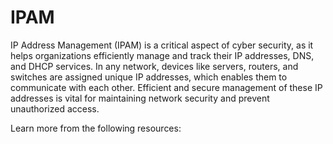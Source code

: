 # IPAM

IP Address Management (IPAM) is a critical aspect of cyber security, as it helps organizations efficiently manage and track their IP addresses, DNS, and DHCP services. In any network, devices like servers, routers, and switches are assigned unique IP addresses, which enables them to communicate with each other. Efficient and secure management of these IP addresses is vital for maintaining network security and prevent unauthorized access.

Learn more from the following resources:

